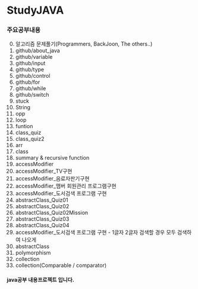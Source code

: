 # StudyJAVA

### 주요공부내용

0. 알고리즘 문제풀기(Programmers, BackJoon, The others..)
1. github/about_java
2. github/variable
3. github/input
4. github/type
5. github/control
6. github/for
7. github/while
8. github/switch
9. stuck 
10. String
11. opp
12. loop
13. funtion
14. class_quiz
15. class_quiz2
16. arr
17. class
18. summary & recursive function
19. accessModifier
20. accessModifier_TV구현
21. accessModifier_음료자판기구현
22. accessModifier_맴버 회원관리 프로그램구현
23. accessModifier_도서검색 프로그램 구현
24. abstractClass_Quiz01
25. abstractClass_Quiz02
26. abstractClass_Quiz02Mission
27. abstractClass_Quiz03
28. abstractClass_Quiz04
29. accessModifier_도서검색 프로그램 구현 - 1글자 2글자 검색할 경우 모두 검색하여 나오게
30. abstractClass
31. polymorphism
32. collection 
33. collection(Comparable / comparator)


#### java공부 내용프로젝트 입니다.
